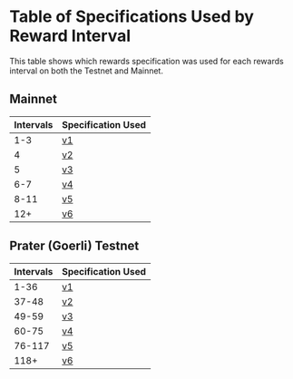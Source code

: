 # Table of Specifications Used by Reward Interval

This table shows which rewards specification was used for each rewards interval on both the Testnet and Mainnet.


## Mainnet

| Intervals | Specification Used |
| - | - |
| 1-3 | [v1](./legacy/rewards-calculation-spec-v1.md) |
| 4 | [v2](./legacy/rewards-calculation-spec-v2.md) |
| 5 | [v3](./legacy/rewards-calculation-spec-v3.md) |
| 6-7 | [v4](./legacy/rewards-calculation-spec-v4.md) |
| 8-11 | [v5](./legacy/rewards-calculation-spec-v5.md) |
| 12+ | [v6](./rewards-calculation-spec.md) |


## Prater (Goerli) Testnet

| Intervals | Specification Used |
| - | - |
| 1-36 | [v1](./legacy/rewards-calculation-spec-v1.md) |
| 37-48 | [v2](./legacy/rewards-calculation-spec-v2.md) |
| 49-59 | [v3](./legacy/rewards-calculation-spec-v3.md) |
| 60-75 | [v4](./legacy/rewards-calculation-spec-v4.md) |
| 76-117 | [v5](./legacy/rewards-calculation-spec-v5.md) |
| 118+ | [v6](./rewards-calculation-spec.md) |
